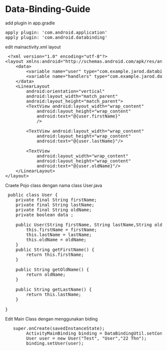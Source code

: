 # Data-Binding-Guide

add plugin in app.gradle

<pre class="brush: java;">
apply plugin: 'com.android.application'
apply plugin: 'com.android.databinding'
</pre>

edit mainactivity.xml layout

<pre class="brush: java;">
 &lt;?xml version="1.0" encoding="utf-8"?&gt;
&lt;layout xmlns:android="http://schemas.android.com/apk/res/android"&gt;
    &lt;data&gt;
        &lt;variable name="user" type="com.example.jarod.databindingguide.User"/&gt;
        &lt;variable name="handlers" type="com.example.jarod.databindingguide.MyHandlers"/&gt;
    &lt;/data&gt;
    &lt;LinearLayout
        android:orientation="vertical"
        android:layout_width="match_parent"
        android:layout_height="match_parent"&gt;
        &lt;TextView android:layout_width="wrap_content"
            android:layout_height="wrap_content"
            android:text="@{user.firstName}"
            /&gt;

        &lt;TextView android:layout_width="wrap_content"
            android:layout_height="wrap_content"
            android:text="@{user.lastName}"/&gt;

        &lt;TextView
            android:layout_width="wrap_content"
            android:layout_height="wrap_content"
            android:text="@{user.oldName}"/&gt;
    &lt;/LinearLayout&gt;
&lt;/layout&gt;
</pre>

Craete Pojo class dengan nama class User.java
<pre class="brush: java;">
 public class User {
    private final String firstName;
    private final String lastName;
    private final String oldName;
    private boolean data ;

    public User(String firstName, String lastName,String oldName) {
        this.firstName = firstName;
        this.lastName = lastName;
        this.oldName = oldName;
    }
    public String getFirstName() {
        return this.firstName;
    }

    public String getOldName() {
        return oldName;
    }

    public String getLastName() {
        return this.lastName;
    }

}
</pre>

Edit Main Class dengan menggunakan biding 
<pre class="brush: java;">
   super.onCreate(savedInstanceState);
        ActivityMainBinding binding = DataBindingUtil.setContentView(MainActivity.this, R.layout.activity_main);
        User user = new User("Test", "User","22 Thn");
        binding.setUser(user);
</pre>

